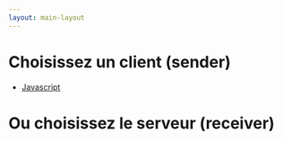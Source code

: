 ```yaml
---
layout: main-layout
---
```


# Choisissez un client (sender)

* [Javascript](sender/javascript.html)

# Ou choisissez le serveur (receiver)